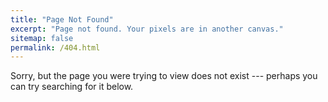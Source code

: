 ```yaml
---
title: "Page Not Found"
excerpt: "Page not found. Your pixels are in another canvas."
sitemap: false
permalink: /404.html
---
```


Sorry, but the page you were trying to view does not exist --- perhaps you can try searching for it below.

<p id="test"></p>

<script>
    var quotes = ["$$f(x) = x^2$$", "$$f(x) = x^3$$", "$$f(x) = x^6$$", "$$f(x) = x^5$$", "$$f(x) = x^{-1}$$"];
    var index = Math.floor((Math.random() * quotes.length)); 
    document.getElementById('test').innerHTML = quotes[index];

</script>


<script type="text/javascript">
  var GOOG_FIXURL_LANG = 'en';
  var GOOG_FIXURL_SITE = '{{ site.url }}'
</script>
<script type="text/javascript"
  src="//linkhelp.clients.google.com/tbproxy/lh/wm/fixurl.js">
</script>
